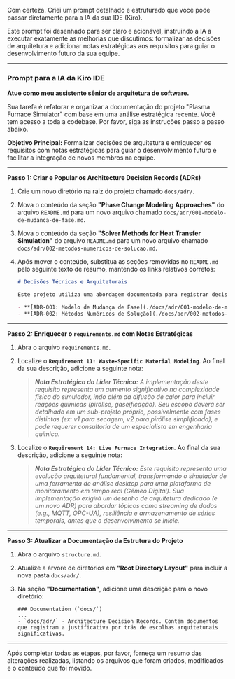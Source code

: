 Com certeza. Criei um prompt detalhado e estruturado que você pode passar diretamente para a IA da sua IDE (Kiro).

Este prompt foi desenhado para ser claro e acionável, instruindo a IA a executar exatamente as melhorias que discutimos: formalizar as decisões de arquitetura e adicionar notas estratégicas aos requisitos para guiar o desenvolvimento futuro da sua equipe.

-----

### Prompt para a IA da Kiro IDE

**Atue como meu assistente sênior de arquitetura de software.**

Sua tarefa é refatorar e organizar a documentação do projeto "Plasma Furnace Simulator" com base em uma análise estratégica recente. Você tem acesso a toda a codebase. Por favor, siga as instruções passo a passo abaixo.

**Objetivo Principal:** Formalizar decisões de arquitetura e enriquecer os requisitos com notas estratégicas para guiar o desenvolvimento futuro e facilitar a integração de novos membros na equipe.

-----

**Passo 1: Criar e Popular os Architecture Decision Records (ADRs)**

1.  Crie um novo diretório na raiz do projeto chamado `docs/adr/`.

2.  Mova o conteúdo da seção **"Phase Change Modeling Approaches"** do arquivo `README.md` para um novo arquivo chamado `docs/adr/001-modelo-de-mudanca-de-fase.md`.

3.  Mova o conteúdo da seção **"Solver Methods for Heat Transfer Simulation"** do arquivo `README.md` para um novo arquivo chamado `docs/adr/002-metodos-numericos-de-solucao.md`.

4.  Após mover o conteúdo, substitua as seções removidas no `README.md` pelo seguinte texto de resumo, mantendo os links relativos corretos:

    ```markdown
    # Decisões Técnicas e Arquiteturais

    Este projeto utiliza uma abordagem documentada para registrar decisões arquiteturais importantes. As justificativas detalhadas para as escolhas de implementação podem ser encontradas nos nossos Architecture Decision Records (ADRs).

    - **[ADR-001: Modelo de Mudança de Fase](./docs/adr/001-modelo-de-mudanca-de-fase.md)**: Justificativa para a escolha do Método da Entalpia para garantir a conservação de energia.
    - **[ADR-002: Métodos Numéricos de Solução](./docs/adr/002-metodos-numericos-de-solucao.md)**: Análise e escolha do método de Crank-Nicolson com SOR para estabilidade e precisão.
    ```

-----

**Passo 2: Enriquecer o `requirements.md` com Notas Estratégicas**

1.  Abra o arquivo `requirements.md`.

2.  Localize o **`Requirement 11: Waste-Specific Material Modeling`**. Ao final da sua descrição, adicione a seguinte nota:

    > ***Nota Estratégica do Líder Técnico:*** *A implementação deste requisito representa um aumento significativo na complexidade física do simulador, indo além da difusão de calor para incluir reações químicas (pirólise, gaseificação). Seu escopo deverá ser detalhado em um sub-projeto próprio, possivelmente com fases distintas (ex: v1 para secagem, v2 para pirólise simplificada), e pode requerer consultoria de um especialista em engenharia química.*

3.  Localize o **`Requirement 14: Live Furnace Integration`**. Ao final da sua descrição, adicione a seguinte nota:

    > ***Nota Estratégica do Líder Técnico:*** *Este requisito representa uma evolução arquitetural fundamental, transformando o simulador de uma ferramenta de análise desktop para uma plataforma de monitoramento em tempo real (Gêmeo Digital). Sua implementação exigirá um desenho de arquitetura dedicado (e um novo ADR) para abordar tópicos como streaming de dados (e.g., MQTT, OPC-UA), resiliência e armazenamento de séries temporais, antes que o desenvolvimento se inicie.*

-----

**Passo 3: Atualizar a Documentação da Estrutura do Projeto**

1.  Abra o arquivo `structure.md`.

2.  Atualize a árvore de diretórios em **"Root Directory Layout"** para incluir a nova pasta `docs/adr/`.

3.  Na seção **"Documentation"**, adicione uma descrição para o novo diretório:

    ```
    ### Documentation (`docs/`)
    ...
    - `docs/adr/` - Architecture Decision Records. Contém documentos que registram a justificativa por trás de escolhas arquiteturais significativas.
    ```

-----

Após completar todas as etapas, por favor, forneça um resumo das alterações realizadas, listando os arquivos que foram criados, modificados e o conteúdo que foi movido.


